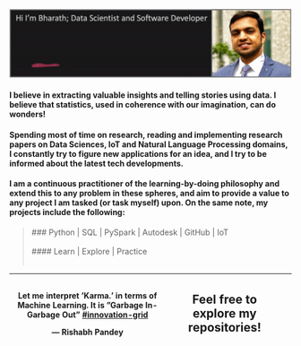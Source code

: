 
![Image description here](https://raw.githubusercontent.com/BharathKumarS/BharathKumarS/master/Bharath-Img_Intro.gif "Welcome to my GitHub")

#### I believe in extracting valuable insights and telling stories using data. I believe that statistics, used in coherence with our imagination, can do wonders! <br>

#### Spending most of time on research, reading and implementing research papers on Data Sciences, IoT and Natural Language Processing domains, I constantly try to figure new applications for an idea, and I try to be informed about the latest tech developments. <br>

#### I am a continuous practitioner of the learning-by-doing philosophy and extend this to any problem in these spheres, and aim to provide a value to any project I am tasked (or task myself) upon. On the same note, my projects include the following: <br>

> <div class='center'> ### Python  |  SQL  |  PySpark  |  Autodesk  |  GitHub  |  IoT <br> <br>
> #### Learn | Explore | Practice <br> <br>

<table class='tg'>
  <thead>
    <tr>
      <th class='tg-0pky'>
        <div class='center'>
          <p lang="en" dir="ltr">Let me interpret ’Karma.’ in terms of Machine Learning. It is ”Garbage In-Garbage Out” 
          <a href="https://www.linkedin.com/in/innovationgrid/">#innovation-grid</a> 
          </p>&mdash; Rishabh Pandey
        </div>
      </th>
      <th class='tg-0pky'>
        <h2> Feel free to explore my repositories! </h2>
      <th>
    </tr>
  </thead>
</table>
